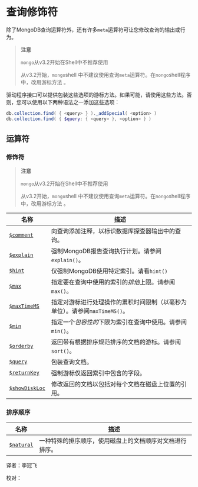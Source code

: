 # [ ](#)查询修饰符

[]()

除了MongoDB查询运算符外，还有许多`meta`运算符可让您修改查询的输出或行为。

> **注意**
>
> `mongo`从v3.2开始在Shell中不推荐使用
>
> 从v3.2开始，`mongo`shell 中不建议使用查询`meta`运算符。在`mongo`shell程序中，改用游标方法 。

驱动程序接口可以提供包装这些选项的游标方法。如果可能，请使用这些方法。否则，您可以使用以下两种语法之一添加这些选项：

```powershell
db.collection.find( { <query> } )._addSpecial( <option> )
db.collection.find( { $query: { <query> }, <option> } )
```

## 运算符

### 修饰符

> **注意**
>
> `mongo`从v3.2开始在Shell中不推荐使用
>
> 从v3.2开始，`mongo`shell 中不建议使用查询`meta`运算符。在`mongo`shell程序中，改用游标方法 。

| 名称               | 描述                                                         |
| ------------------ | ------------------------------------------------------------ |
| [`$comment`]()     | 向查询添加注释，以标识数据库探查器输出中的查询。             |
| [`$explain`]()     | 强制MongoDB报告查询执行计划。请参阅`explain()`。             |
| [`$hint`]()        | 仅强制MongoDB使用特定索引。请看`hint()`                      |
| [`$max`]()         | 指定要在查询中使用的索引的*排他*上限。请参阅`max()`。        |
| [`$maxTimeMS`]()   | 指定对游标进行处理操作的累积时间限制（以毫秒为单位）。请参阅`maxTimeMS()`。 |
| [`$min`]()         | 指定一个*包容性的*下限为索引在查询中使用。请参阅`min()`。    |
| [`$orderby`]()     | 返回带有根据排序规范排序的文档的游标。请参阅`sort()`。       |
| [`$query`]()       | 包装查询文档。                                               |
| [`$returnKey`]()   | 强制游标仅返回索引中包含的字段。                             |
| [`$showDiskLoc`]() | 修改返回的文档以包括对每个文档在磁盘上位置的引用。           |

### 排序顺序

| 名称           | 描述                                                     |
| -------------- | -------------------------------------------------------- |
| [`$natural`]() | 一种特殊的排序顺序，使用磁盘上的文档顺序对文档进行排序。 |



译者：李冠飞

校对：